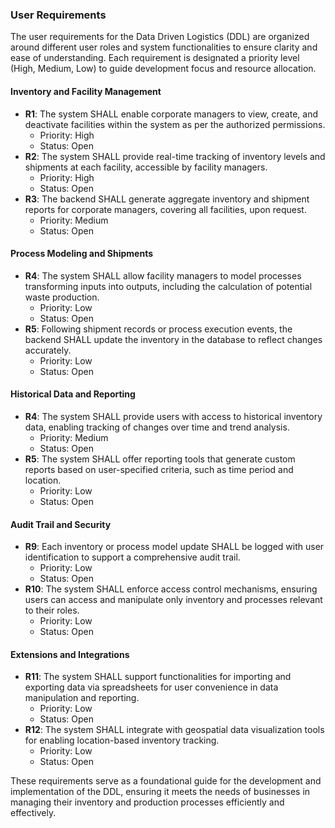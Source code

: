 ### User Requirements

The user requirements for the Data Driven Logistics (DDL) are organized around different user roles and system functionalities to ensure clarity and ease of understanding. Each requirement is designated a priority level (High, Medium, Low) to guide development focus and resource allocation.

#### Inventory and Facility Management

- **R1**: The system SHALL enable corporate managers to view, create, and deactivate facilities within the system as per the authorized permissions.
  - Priority: High
  - Status: Open
- **R2**: The system SHALL provide real-time tracking of inventory levels and shipments at each facility, accessible by facility managers.
  - Priority: High
  - Status: Open
- **R3**: The backend SHALL generate aggregate inventory and shipment reports for corporate managers, covering all facilities, upon request.
  - Priority: Medium
  - Status: Open

#### Process Modeling and Shipments

- **R4**: The system SHALL allow facility managers to model processes transforming inputs into outputs, including the calculation of potential waste production.
  - Priority: Low
  - Status: Open
- **R5**: Following shipment records or process execution events, the backend SHALL update the inventory in the database to reflect changes accurately.
  - Priority: Low
  - Status: Open

#### Historical Data and Reporting

- **R4**: The system SHALL provide users with access to historical inventory data, enabling tracking of changes over time and trend analysis.
  - Priority: Medium
  - Status: Open
- **R5**: The system SHALL offer reporting tools that generate custom reports based on user-specified criteria, such as time period and location.
  - Priority: Low
  - Status: Open

#### Audit Trail and Security

- **R9**: Each inventory or process model update SHALL be logged with user identification to support a comprehensive audit trail.
  - Priority: Low
  - Status: Open
- **R10**: The system SHALL enforce access control mechanisms, ensuring users can access and manipulate only inventory and processes relevant to their roles.
  - Priority: Low
  - Status: Open

#### Extensions and Integrations

- **R11**: The system SHALL support functionalities for importing and exporting data via spreadsheets for user convenience in data manipulation and reporting.
  - Priority: Low
  - Status: Open
- **R12**: The system SHALL integrate with geospatial data visualization tools for enabling location-based inventory tracking.
  - Priority: Low
  - Status: Open

These requirements serve as a foundational guide for the development and implementation of the DDL, ensuring it meets the needs of businesses in managing their inventory and production processes efficiently and effectively.
